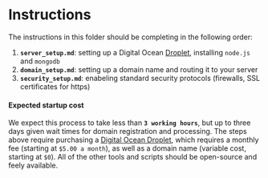 # Instructions

The instructions in this folder should be completing in the following order: 

1. **`server_setup.md`**: setting up a Digital Ocean [Droplet](https://www.digitalocean.com/docs/droplets/), installing `node.js` and `mongodb`
2. **`domain_setup.md`**: setting up a domain name and routing it to your server
3. **`security_setup.md`**: enabeling standard security protocols (firewalls, SSL certificates for https)

#### Expected startup cost 

We expect this process to take less than **`3 working hours`**, but up to three days given wait times for domain registration and processing. The steps above require purchasing a [Digital Ocean Droplet](https://www.digitalocean.com/products/linux-distribution/ubuntu/), which requires a monthly fee (starting at `$5.00 a month`), as well as a domain name (variable cost, starting at `$0`). All of the other tools and scripts should be open-source and feely available. 
